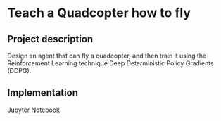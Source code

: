 # Teach a Quadcopter how to fly

## Project description
Design an agent that can fly a quadcopter, and then train it using the Reinforcement Learning technique Deep Deterministic Policy Gradients (DDPG).

## Implementation
[Jupyter Notebook](https://nbviewer.jupyter.org/github/vgkortsas/Online_courses/blob/master/Udacity_Deep_Learning_Nanodegree/Teach_a_Quadcopter_how_to_Fly/Quadcopter_Project.ipynb)


